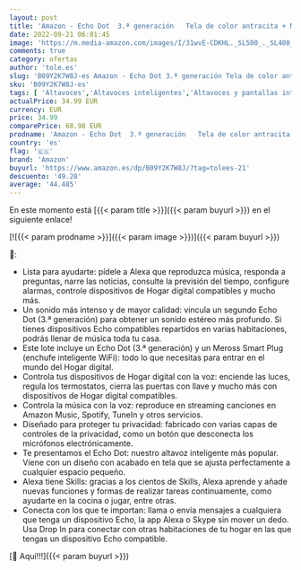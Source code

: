 ```yaml
---
layout: post
title: 'Amazon - Echo Dot  3.ª generación   Tela de color antracita + Meross Smart Plug  enchufe inteligente WiFi   compatible con Alexa - Kit de inicio de Hogar digital'
date: 2022-09-21 06:01:45
image: 'https://m.media-amazon.com/images/I/31wvE-CDKHL._SL500_._SL400_.jpg'
comments: true
category: ofertas
author: 'tole.es'
slug: 'B09Y2K7W8J-es Amazon - Echo Dot 3.ª generación Tela de color antracita +...'
sku: 'B09Y2K7W8J-es'
tags: [ 'Altavoces','Altavoces inteligentes','Altavoces y pantallas inteligentes Echo','Dispositivos Amazon','Dispositivos Amazon y Accesorios','Electrónica','Equipos de audio y Hi-Fi','Paquetes de dispositivos','alexa','amazon','enchufe','inteligente','🇪🇸', ]
actualPrice: 34.99 EUR
currency: EUR
price: 34.99
comparePrice: 68.98 EUR
prodname: 'Amazon - Echo Dot  3.ª generación   Tela de color antracita + Meross Smart Plug  enchufe inteligente WiFi   compatible con Alexa - Kit de inicio de Hogar digital'
country: 'es'
flag: '🇪🇸'
brand: 'Amazon'
buyurl: 'https://www.amazon.es/dp/B09Y2K7W8J/?tag=tolees-21'
descuento: '49.28'
average: '44.485'
---
```


En este momento está [{{< param title >}}]({{< param buyurl >}}) en el siguiente enlace!

[![{{< param prodname >}}]({{< param image >}})]({{< param buyurl >}})

🔎:

- Lista para ayudarte: pídele a Alexa que reproduzca música, responda a preguntas, narre las noticias, consulte la previsión del tiempo, configure alarmas, controle dispositivos de Hogar digital compatibles y mucho más.
- Un sonido más intenso y de mayor calidad: vincula un segundo Echo Dot (3.ª generación) para obtener un sonido estéreo más profundo. Si tienes dispositivos Echo compatibles repartidos en varias habitaciones, podrás llenar de música toda tu casa.
- Este lote incluye un Echo Dot (3.ª generación) y un Meross Smart Plug (enchufe inteligente WiFi): todo lo que necesitas para entrar en el mundo del Hogar digital.
- Controla tus dispositivos de Hogar digital con la voz: enciende las luces, regula los termostatos, cierra las puertas con llave y mucho más con dispositivos de Hogar digital compatibles.
- Controla la música con la voz: reproduce en streaming canciones en Amazon Music, Spotify, TuneIn y otros servicios.
- Diseñado para proteger tu privacidad: fabricado con varias capas de controles de la privacidad, como un botón que desconecta los micrófonos electrónicamente.
- Te presentamos el Echo Dot: nuestro altavoz inteligente más popular. Viene con un diseño con acabado en tela que se ajusta perfectamente a cualquier espacio pequeño.
- Alexa tiene Skills: gracias a los cientos de Skills, Alexa aprende y añade nuevas funciones y formas de realizar tareas continuamente, como ayudarte en la cocina o jugar, entre otras.
- Conecta con los que te importan: llama o envía mensajes a cualquiera que tenga un dispositivo Echo, la app Alexa o Skype sin mover un dedo. Usa Drop In para conectar con otras habitaciones de tu hogar en las que tengas un dispositivo Echo compatible.

[🛒 Aquí!!!]({{< param buyurl >}})

